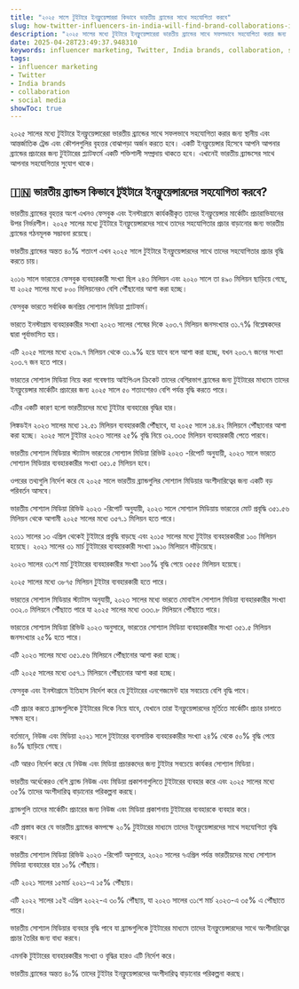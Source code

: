 ```yaml
---
title: "২০২৫ সালে টুইটারে ইনফ্লুয়েন্সাররা কিভাবে ভারতীয় ব্র্যান্ডের সাথে সহযোগিতা করবে"
slug: how-twitter-influencers-in-india-will-find-brand-collaborations-in-2025-2025-04-28
description: "২০২৫ সালের মধ্যে টুইটারে ইনফ্লুয়েন্সারেরা ভারতীয় ব্র্যান্ডের সাথে সফলভাবে সহযোগিতা করার জন্য স্থানীয় এবং আন্তর্জাতিক ট্রেন্ড এবং কৌশলগুলির বৃহত্তর বোঝাপড়া অর্জন করতে হবে।"
date: 2025-04-28T23:49:37.948310
keywords: influencer marketing, Twitter, India brands, collaboration, social media
tags:
- influencer marketing
- Twitter
- India brands
- collaboration
- social media
showToc: true
---
```


২০২৫ সালের মধ্যে টুইটারে ইনফ্লুয়েন্সারেরা ভারতীয় ব্র্যান্ডের সাথে সফলভাবে সহযোগিতা করার জন্য স্থানীয় এবং আন্তর্জাতিক ট্রেন্ড এবং কৌশলগুলির বৃহত্তর বোঝাপড়া অর্জন করতে হবে। একটি ইনফ্লুয়েন্সার হিসেবে আপনি আপনার ব্র্যান্ডের প্রচারের জন্য টুইটারের প্ল্যাটফর্মে একটি শক্তিশালী সম্প্রদায় থাকতে হবে। এখানেই ভারতীয় ব্র্যান্ডসের সাথে আপনার সহযোগিতার সুযোগ থাকে।

## 🇮🇳 ভারতীয় ব্র্যান্ডস কিভাবে টুইটারে ইনফ্লুয়েন্সারদের সহযোগিতা করবে?
ভারতীয় ব্র্যান্ডের বৃহত্তর অংশ এখনও ফেসবুক এবং ইনস্টাগ্রামে কার্যকরীকৃত তাদের ইনফ্লুয়েন্সার মার্কেটিং প্রচারাভিযানের উপর নির্ভরশীল। ২০২৫ সালের মধ্যে টুইটারে ইনফ্লুয়েন্সারদের সাথে তাদের সহযোগিতার প্রচার বাড়ানোর জন্য ভারতীয় ব্র্যান্ডের গঠনমূলক সম্ভাবনা রয়েছে।



ভারতীয় ব্র্যান্ডের অন্তত ৪০% শতাংশ এখন ২০২৫ সালে টুইটারে ইনফ্লুয়েন্সারদের সাথে তাদের সহযোগিতার প্রচার বৃদ্ধি করতে চায়।



২০১৬ সালে ভারতের ফেসবুক ব্যবহারকারী সংখ্যা ছিল ২৪৩ মিলিয়ন এবং ২০২০ সালে তা ৪৯০ মিলিয়ন ছাড়িয়ে গেছে, যা ২০২৫ সালের মধ্যে ৮০০ মিলিয়নেরও বেশি পৌঁছানোর আশা করা হচ্ছে।



ফেসবুক ভারতে সর্বাধিক জনপ্রিয় সোশ্যাল মিডিয়া প্ল্যাটফর্ম।



ভারতে ইনস্টাগ্রাম ব্যবহারকারীর সংখ্যা ২০২৩ সালের শেষের দিকে ২০৩.৭ মিলিয়ন জনসংখ্যার ৩১.৭% বিশ্লেষকদের দ্বারা পূর্বাভাসিত হয়।



এটি ২০২৫ সালের মধ্যে ২৩৯.৭ মিলিয়ন থেকে ৩১.৯% হয়ে যাবে বলে আশা করা হচ্ছে, যখন ২০৩.৭ জনের সংখ্যা ২০৩.৭ জন হতে পারে।



ভারতের সোশ্যাল মিডিয়া নিয়ে করা গবেষণায় আইপিএল ক্রিকেট তাদের বেশিরভাগ ব্র্যান্ডের জন্য টুইটারের মাধ্যমে তাদের ইনফ্লুয়েন্সার মার্কেটিং প্রচারের জন্য ২০২৫ সালে ৫০ শতাংশেরও বেশি পর্যন্ত বৃদ্ধি করতে পারে।



এটির একটি কারণ হলো ভারতীয়দের মধ্যে টুইটার ব্যবহারের বৃদ্ধির হার।



লিঙ্কডইন ২০২৩ সালের মধ্যে ১২.৫১ মিলিয়ন ব্যবহারকারী পৌঁছাবে, যা ২০২৫ সালে ১৪.৪২ মিলিয়নে পৌঁছানোর আশা করা হচ্ছে। ২০২৫ সালে টুইটার ২০২৩ সালের ২৫% বৃদ্ধি নিয়ে ৩২.৩৩৫ মিলিয়ন ব্যবহারকারী পেতে পারবে।



ভারতীয় সোশ্যাল মিডিয়ার স্ট্যাটাস ভারতের সোশ্যাল মিডিয়া রিভিউ ২০২৩ -রিপোর্ট অনুযায়ী, ২০২৩ সালে ভারতে সোশ্যাল মিডিয়ার ব্যবহারকারীর সংখ্যা ৩৫১.৫ মিলিয়ন হবে।



ওপরের তথ্যগুলি নির্দেশ করে যে ২০২৫ সালে ভারতীয় ব্র্যান্ডগুলির সোশ্যাল মিডিয়ার অংশীদারিত্বের জন্য একটি বড় পরিবর্তন আসবে।



ভারতীয় সোশ্যাল মিডিয়া রিভিউ ২০২৩ -রিপোর্ট অনুযায়ী, ২০২৩ সালে সোশ্যাল মিডিয়ায় ভারতের মোট প্রবৃদ্ধি ৩৫১.৫৬ মিলিয়ন থেকে আগামী ২০২৫ সালের মধ্যে ৩৫৭.১ মিলিয়ন হতে পারে।



২০১১ সালের ১৩ এপ্রিল থেকেই টুইটারে প্রবৃদ্ধি বাড়ছে এবং ২০১৫ সালের মধ্যে টুইটার ব্যবহারকারীরা ১০০ মিলিয়ন হয়েছে। ২০২১ সালের ৩১ মার্চ টুইটারের ব্যবহারকারী সংখ্যা ১৯১০ মিলিয়নে দাঁড়িয়েছে।



২০২৩ সালের ৩১শে মার্চ টুইটারের ব্যবহারকারীর সংখ্যা ১০০% বৃদ্ধি পেয়ে ৩৫৫৫ মিলিয়ন হয়েছে।



২০২৫ সালের মধ্যে ৩৮৭৫ মিলিয়ন টুইটার ব্যবহারকারী হতে পারে।



ভারতের সোশ্যাল মিডিয়ার স্ট্যাটাস অনুযায়ী, ২০২৩ সালের মধ্যে ভারতে মোবাইল সোশ্যাল মিডিয়া ব্যবহারকারীর সংখ্যা ৩৩২.০ মিলিয়নে পৌঁছাতে পারে যা ২০২৫ সালের মধ্যে ৩৩৩.৮ মিলিয়নে পৌঁছাতে পারে।



ভারতের সোশ্যাল মিডিয়া রিভিউ ২০২৩ অনুসারে, ভারতের সোশ্যাল মিডিয়া ব্যবহারকারীর সংখ্যা ৩৫১.৫ মিলিয়ন জনসংখ্যার ২৫% হতে পারে।



এটি ২০২৩ সালের মধ্যে ৩৫১.৫৬ মিলিয়নে পৌঁছানোর আশা করা হচ্ছে।



এটি ২০২৫ সালের মধ্যে ৩৫৭.১ মিলিয়নে পৌঁছানোর আশা করা হচ্ছে।



ফেসবুক এবং ইনস্টাগ্রামে ইতিহাস নির্দেশ করে যে টুইটারের এনগেজমেন্ট হার সবচেয়ে বেশি বৃদ্ধি পাবে।



এটি প্রচার করতে ব্র্যান্ডগুলিকে টুইটারের দিকে নিয়ে যাবে, যেখানে তারা ইনফ্লুয়েন্সারদের মূর্তিতে মার্কেটিং প্রচার চালাতে সক্ষম হবে।



বর্তমানে, নিউজ এবং মিডিয়া ২০২১ সালে টুইটারের ব্যবসায়িক ব্যবহারকারীর সংখ্যা ২৪% থেকে ৫০% বৃদ্ধি পেয়ে ৪০% ছাড়িয়ে গেছে।



এটি আরও নির্দেশ করে যে নিউজ এবং মিডিয়া প্রচারকদের জন্য টুইটার সবচেয়ে কার্যকর সোশ্যাল মিডিয়া।



ভারতীয় অর্ধেকেরও বেশি ব্র্যান্ড নিউজ এবং মিডিয়া প্রকাশনাগুলিতে টুইটারের ব্যবহার করে এবং ২০২৫ সালের মধ্যে ৩৫% তাদের অংশীদারিত্ব বাড়ানোর পরিকল্পনা করছে।



ব্র্যান্ডগুলি তাদের মার্কেটিং প্রচারের জন্য নিউজ এবং মিডিয়া প্রকাশনায় টুইটারের ব্যবহারকে ব্যবহার করে।



এটি প্রস্তাব করে যে ভারতীয় ব্র্যান্ডের কমপক্ষে ২০% টুইটারের মাধ্যমে তাদের ইনফ্লুয়েন্সারদের সাথে সহযোগিতা বৃদ্ধি করবে।



ভারতীয় সোশ্যাল মিডিয়া রিভিউ ২০২৩ -রিপোর্ট অনুসারে, ২০২০ সালের ৭এপ্রিল পর্যন্ত ভারতীয়দের মধ্যে সোশ্যাল মিডিয়া ব্যবহারের হার ১০% পৌঁছায়।



এটি ২০২১ সালের ১৫মার্চ ২০২১-এ ১৫% পৌঁছায়।



এটি ২০২২ সালের ১৫ই এপ্রিল ২০২২-এ ৩০% পৌঁছায়, যা ২০২৩ সালের ৩১শে মার্চ ২০২৩-এ ৩৫% এ পৌঁছাতে পারে।



ভারতীয় সোশ্যাল মিডিয়ার ব্যবহার বৃদ্ধি পাবে যা ব্র্যান্ডগুলিকে টুইটারের মাধ্যমে তাদের ইনফ্লুয়েন্সারদের সাথে অংশীদারিত্বের প্রচার তৈরির জন্য বাধ্য করবে।



এমনকি টুইটারের ব্যবহারকারীর সংখ্যা ও বৃদ্ধির হারও এটি নির্দেশ করে।



ভারতীয় ব্র্যান্ডের অন্তত ৪০% তাদের টুইটার ইনফ্লুয়েন্সারদের অংশীদারিত্ব বাড়ানোর পরিকল্পনা করছে।